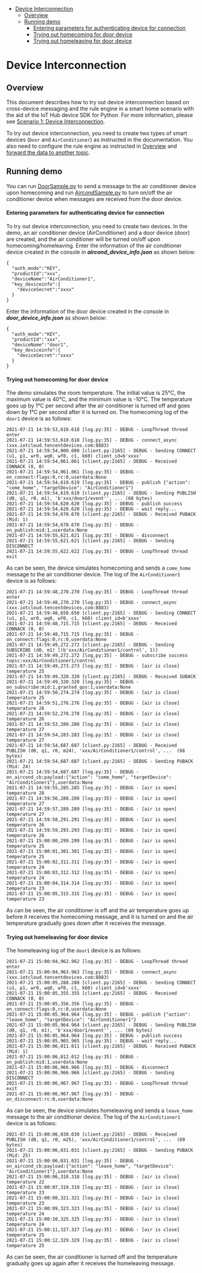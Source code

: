 * [Device Interconnection](#Device-Interconnection)
  * [Overview](#Overview)
  * [Running demo](#Running-demo)
    * [Entering parameters for authenticating device for connection](#Entering-parameters-for-authenticating-device-for-connection)
    * [Trying out homecoming for door device](#Trying-out-homecoming-for-door-device)
    * [Trying out homeleaving for door device](#Trying-out-homeleaving-for-door-device)

# Device Interconnection
## Overview
This document describes how to try out device interconnection based on cross-device messaging and the rule engine in a smart home scenario with the aid of the IoT Hub device SDK for Python. For more information, please see [Scenario 1: Device Interconnection](https://cloud.tencent.com/document/product/634/11913).

To try out device interconnection, you need to create two types of smart devices (`Door` and `AirConditioner`) as instructed in the documentation. You also need to configure the rule engine as instructed in [Overview](https://cloud.tencent.com/document/product/634/14446) and [forward the data to another topic](https://cloud.tencent.com/document/product/634/14449).

## Running demo
You can run [DoorSample.py](../../hub/sample/scenarized/example_door.py) to send a message to the air conditioner device upon homecoming and run [AircondSample.py](../../hub/sample/scenarized/example_aircond.py) to turn on/off the air conditioner device when messages are received from the door device.

#### Entering parameters for authenticating device for connection
To try out device interconnection, you need to create two devices. In the demo, an air conditioner device (AirConditioner) and a door device (door) are created, and the air conditioner will be turned on/off upon homecoming/homeleaving.
Enter the information of the air conditioner device created in the console in ***aircond_device_info.json*** as shown below:
```
{
  "auth_mode":"KEY",
  "productId":"xxx",
  "deviceName":"AirConditioner1",
  "key_deviceinfo":{
    "deviceSecret":"xxxx"
  }
}
```
Enter the information of the door device created in the console in ***door_device_info.json*** as shown below:
```
{
  "auth_mode":"KEY",
  "productId":"xxx",
  "deviceName":"door1",
  "key_deviceinfo":{
    "deviceSecret":"xxxx"
  }
}
```

#### Trying out homecoming for door device
The demo simulates the room temperature. The initial value is 25°C, the maximum value is 40°C, and the minimum value is -10°C. The temperature goes up by 1°C per second after the air conditioner is turned off and goes down by 1°C per second after it is turned on.
The homecoming log of the `door1` device is as follows:
```
2021-07-21 14:59:53,618.618 [log.py:35] - DEBUG - LoopThread thread enter
2021-07-21 14:59:53,618.618 [log.py:35] - DEBUG - connect_async (xxx.iotcloud.tencentdevices.com:8883)
2021-07-21 14:59:54,000.000 [client.py:2165] - DEBUG - Sending CONNECT (u1, p1, wr0, wq0, wf0, c1, k60) client_id=b'xxxx'
2021-07-21 14:59:54,061.061 [client.py:2165] - DEBUG - Received CONNACK (0, 0)
2021-07-21 14:59:54,061.061 [log.py:35] - DEBUG - on_connect:flags:0,rc:0,userdata:None
2021-07-21 14:59:54,619.619 [log.py:35] - DEBUG - publish {"action": "come_home", "targetDevice": "AirConditioner1"}
2021-07-21 14:59:54,619.619 [client.py:2165] - DEBUG - Sending PUBLISH (d0, q1, r0, m1), 'b'xxx/door1/event'', ... (68 bytes)
2021-07-21 14:59:54,620.620 [log.py:35] - DEBUG - publish success
2021-07-21 14:59:54,620.620 [log.py:35] - DEBUG - wait reply...
2021-07-21 14:59:54,670.670 [client.py:2165] - DEBUG - Received PUBACK (Mid: 1)
2021-07-21 14:59:54,670.670 [log.py:35] - DEBUG - on_publish:mid:1,userdata:None
2021-07-21 14:59:55,621.621 [log.py:35] - DEBUG - disconnect
2021-07-21 14:59:55,621.621 [client.py:2165] - DEBUG - Sending DISCONNECT
2021-07-21 14:59:55,622.622 [log.py:35] - DEBUG - LoopThread thread exit
```
As can be seen, the device simulates homecoming and sends a `come_home` message to the air conditioner device.
The log of the `AirConditioner1` device is as follows:
```
2021-07-21 14:59:48,270.270 [log.py:35] - DEBUG - LoopThread thread enter
2021-07-21 14:59:48,270.270 [log.py:35] - DEBUG - connect_async (xxx.iotcloud.tencentdevices.com:8883)
2021-07-21 14:59:48,650.650 [client.py:2165] - DEBUG - Sending CONNECT (u1, p1, wr0, wq0, wf0, c1, k60) client_id=b'xxxx'
2021-07-21 14:59:48,715.715 [client.py:2165] - DEBUG - Received CONNACK (0, 0)
2021-07-21 14:59:48,715.715 [log.py:35] - DEBUG - on_connect:flags:0,rc:0,userdata:None
2021-07-21 14:59:49,272.272 [client.py:2165] - DEBUG - Sending SUBSCRIBE (d0, m1) [(b'xxx/AirConditioner1/control', 1)]
2021-07-21 14:59:49,272.272 [log.py:35] - DEBUG - subscribe success topic:xxx/AirConditioner1/control
2021-07-21 14:59:49,273.273 [log.py:35] - DEBUG - [air is close] temperature 25
2021-07-21 14:59:49,320.320 [client.py:2165] - DEBUG - Received SUBACK
2021-07-21 14:59:49,320.320 [log.py:35] - DEBUG - on_subscribe:mid:1,granted_qos:1,userdata:None
2021-07-21 14:59:50,274.274 [log.py:35] - DEBUG - [air is close] temperature 25
2021-07-21 14:59:51,276.276 [log.py:35] - DEBUG - [air is close] temperature 26
2021-07-21 14:59:52,278.278 [log.py:35] - DEBUG - [air is close] temperature 26
2021-07-21 14:59:53,280.280 [log.py:35] - DEBUG - [air is close] temperature 27
2021-07-21 14:59:54,283.283 [log.py:35] - DEBUG - [air is close] temperature 27
2021-07-21 14:59:54,687.687 [client.py:2165] - DEBUG - Received PUBLISH (d0, q1, r0, m24), 'xxx/AirConditioner1/control', ...  (68 bytes)
2021-07-21 14:59:54,687.687 [client.py:2165] - DEBUG - Sending PUBACK (Mid: 24)
2021-07-21 14:59:54,687.687 [log.py:35] - DEBUG - on_aircond_cb:payload:{"action": "come_home", "targetDevice": "AirConditioner1"},userdata:None
2021-07-21 14:59:55,285.285 [log.py:35] - DEBUG - [air is open] temperature 28
2021-07-21 14:59:56,288.288 [log.py:35] - DEBUG - [air is open] temperature 27
2021-07-21 14:59:57,289.289 [log.py:35] - DEBUG - [air is open] temperature 27
2021-07-21 14:59:58,291.291 [log.py:35] - DEBUG - [air is open] temperature 26
2021-07-21 14:59:59,293.293 [log.py:35] - DEBUG - [air is open] temperature 26
2021-07-21 15:00:00,299.299 [log.py:35] - DEBUG - [air is open] temperature 25
2021-07-21 15:00:01,301.301 [log.py:35] - DEBUG - [air is open] temperature 25
2021-07-21 15:00:02,311.311 [log.py:35] - DEBUG - [air is open] temperature 24
2021-07-21 15:00:03,312.312 [log.py:35] - DEBUG - [air is open] temperature 24
2021-07-21 15:00:04,314.314 [log.py:35] - DEBUG - [air is open] temperature 23
2021-07-21 15:00:05,315.315 [log.py:35] - DEBUG - [air is open] temperature 23
```
As can be seen, the air conditioner is off and the air temperature goes up before it receives the homecoming message, and it is turned on and the air temperature gradually goes down after it receives the message.

#### Trying out homeleaving for door device
The homeleaving log of the `door1` device is as follows:
```
2021-07-21 15:00:04,962.962 [log.py:35] - DEBUG - LoopThread thread enter
2021-07-21 15:00:04,963.963 [log.py:35] - DEBUG - connect_async (xxx.iotcloud.tencentdevices.com:8883)
2021-07-21 15:00:05,288.288 [client.py:2165] - DEBUG - Sending CONNECT (u1, p1, wr0, wq0, wf0, c1, k60) client_id=b'xxxx'
2021-07-21 15:00:05,355.355 [client.py:2165] - DEBUG - Received CONNACK (0, 0)
2021-07-21 15:00:05,356.356 [log.py:35] - DEBUG - on_connect:flags:0,rc:0,userdata:None
2021-07-21 15:00:05,964.964 [log.py:35] - DEBUG - publish {"action": "leave_home", "targetDevice": "AirConditioner1"}
2021-07-21 15:00:05,964.964 [client.py:2165] - DEBUG - Sending PUBLISH (d0, q1, r0, m1), 'b'xxx/door1/event'', ... (69 bytes)
2021-07-21 15:00:05,964.964 [log.py:35] - DEBUG - publish success
2021-07-21 15:00:05,965.965 [log.py:35] - DEBUG - wait reply...
2021-07-21 15:00:06,011.011 [client.py:2165] - DEBUG - Received PUBACK (Mid: 1)
2021-07-21 15:00:06,012.012 [log.py:35] - DEBUG - on_publish:mid:1,userdata:None
2021-07-21 15:00:06,966.966 [log.py:35] - DEBUG - disconnect
2021-07-21 15:00:06,966.966 [client.py:2165] - DEBUG - Sending DISCONNECT
2021-07-21 15:00:06,967.967 [log.py:35] - DEBUG - LoopThread thread exit
2021-07-21 15:00:06,967.967 [log.py:35] - DEBUG - on_disconnect:rc:0,userdata:None
```
As can be seen, the device simulates homeleaving and sends a `leave_home` message to the air conditioner device.
The log of the `AirConditioner1` device is as follows:
```
2021-07-21 15:00:06,030.030 [client.py:2165] - DEBUG - Received PUBLISH (d0, q1, r0, m25), 'xxx/AirConditioner1/control', ...  (69 bytes)
2021-07-21 15:00:06,031.031 [client.py:2165] - DEBUG - Sending PUBACK (Mid: 25)
2021-07-21 15:00:06,031.031 [log.py:35] - DEBUG - on_aircond_cb:payload:{"action": "leave_home", "targetDevice": "AirConditioner1"},userdata:None
2021-07-21 15:00:06,318.318 [log.py:35] - DEBUG - [air is close] temperature 22
2021-07-21 15:00:07,319.319 [log.py:35] - DEBUG - [air is close] temperature 23
2021-07-21 15:00:08,321.321 [log.py:35] - DEBUG - [air is close] temperature 23
2021-07-21 15:00:09,323.323 [log.py:35] - DEBUG - [air is close] temperature 24
2021-07-21 15:00:10,325.325 [log.py:35] - DEBUG - [air is close] temperature 24
2021-07-21 15:00:11,327.327 [log.py:35] - DEBUG - [air is close] temperature 25
2021-07-21 15:00:12,329.329 [log.py:35] - DEBUG - [air is close] temperature 25
```
As can be seen, the air conditioner is turned off and the temperature gradually goes up again after it receives the homeleaving message.
